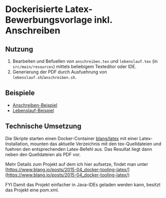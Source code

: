 Dockerisierte Latex-Bewerbungsvorlage inkl. Anschreiben
=====


Nutzung
-----

1. Bearbeiten und Befuellen von `anschreiben.tex` und `lebenslauf.tex` (in `src/main/resources`) mittels beliebigem Texteditor oder IDE.
2. Generierung der PDF durch Ausfuehrung von `lebenslauf.sh`/`anschreiben.sh`. 

Beispiele
-------

* [Anschreiben-Beispiel](src/main/resources/beispiele/anschreiben.pdf)
* [Lebenslauf-Beispiel](src/main/resources/beispiele/lebenslauf.pdf)

Technische Umsetzung
-------
Die Skripte starten einen Docker-Container [blang/latex](https://registry.hub.docker.com/u/blang/latex) mit einer Latex-Installation, mounten das aktuelle Verzeichnis mit den tex-Quelldateien und fuehren den entsprechenden Latex-Befehl aus. Das Resultat liegt dann neben den Quelldateien als PDF vor.  

Mehr Details zum Projekt auf dem ich hier aufsetze, findet man unter [https://www.blang.io/posts/2015-04_docker-tooling-latex/](https://www.blang.io/posts/2015-04_docker-tooling-latex/)

FYI Damit das Projekt einfacher in Java-IDEs geladen werden kann, besitzt das Projekt eine pom.xml.
